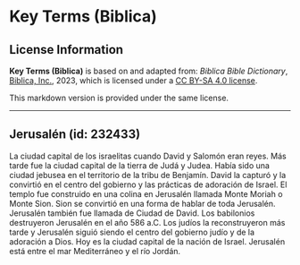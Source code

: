 # Key Terms (Biblica)

## License Information

**Key Terms (Biblica)** is based on and adapted from: _Biblica Bible Dictionary_, [Biblica, Inc.](https://www.biblica.com/), 2023, which is licensed under a [CC BY-SA 4.0 license](https://creativecommons.org/licenses/by-sa/4.0/legalcode.en).

This markdown version is provided under the same license.



--------------------------------

## Jerusalén (id: 232433)

La ciudad capital de los israelitas cuando David y Salomón eran reyes. Más tarde fue la ciudad capital de la tierra de Judá y Judea. Había sido una ciudad jebusea en el territorio de la tribu de Benjamín. David la capturó y la convirtió en el centro del gobierno y las prácticas de adoración de Israel. El templo fue construido en una colina en Jerusalén llamada Monte Moriah o Monte Sion. Sion se convirtió en una forma de hablar de toda Jerusalén. Jerusalén también fue llamada de Ciudad de David. Los babilonios destruyeron Jerusalén en el año 586 a.C. Los judíos la reconstruyeron más tarde y Jerusalén siguió siendo el centro del gobierno judío y de la adoración a Dios. Hoy es la ciudad capital de la nación de Israel. Jerusalén está entre el mar Mediterráneo y el río Jordán.


